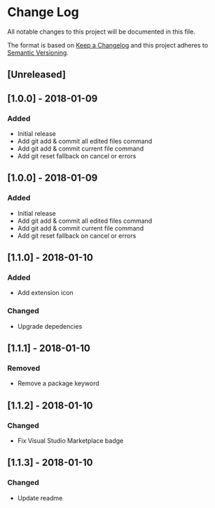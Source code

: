 # Change Log

All notable changes to this project will be documented in this file.

The format is based on [Keep a Changelog](http://keepachangelog.com/en/1.0.0/)
and this project adheres to [Semantic Versioning](http://semver.org/spec/v2.0.0.html).

## [Unreleased]

## [1.0.0] - 2018-01-09

### Added
- Initial release
- Add git add & commit all edited files command
- Add git add & commit current file command
- Add git reset fallback on cancel or errors

## [1.0.0] - 2018-01-09

### Added
- Initial release
- Add git add & commit all edited files command
- Add git add & commit current file command
- Add git reset fallback on cancel or errors

## [1.1.0] - 2018-01-10

### Added
- Add extension icon

### Changed
- Upgrade depedencies

## [1.1.1] - 2018-01-10

### Removed
- Remove a package keyword

## [1.1.2] - 2018-01-10

### Changed
- Fix Visual Studio Marketplace badge

## [1.1.3] - 2018-01-10

### Changed
- Update readme
